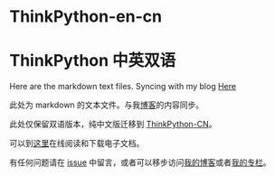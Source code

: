 # ThinkPython-en-cn

# ThinkPython 中英双语

Here are the markdown text files. Syncing with my blog [Here](http://blog.cycleuser.org)

此处为 markdown 的文本文件。与我[博客](http://blog.cycleuser.org)的内容同步。

此处仅保留双语版本，纯中文版迁移到 [ThinkPython-CN](https://github.com/cycleuser/ThinkPython-CN)。

可以到[这里](https://www.gitbook.com/book/cycleuser/think-python/details)在线阅读和下载电子文档。

有任何问题请在 [issue](https://github.com/cycleuser/ThinkPython-en-cn/issues) 中留言，或者可以移步访问[我的博客]([http://blog.cycleuser.org)或者[我的专栏](https://zhuanlan.zhihu.com/python-kivy)。
